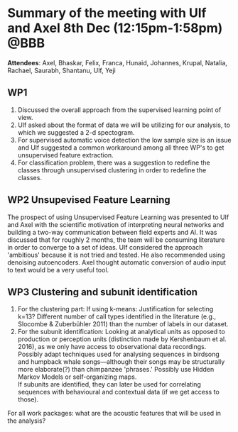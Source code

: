 ﻿
# Summary of the meeting with Ulf and Axel 8th Dec (12:15pm-1:58pm) \@BBB

**Attendees**: Axel, Bhaskar, Felix, Franca, Hunaid, Johannes, Krupal, Natalia, Rachael, Saurabh, Shantanu, Ulf, Yeji

## WP1
1. Discussed the overall approach from the supervised learning point of view.
2. Ulf asked about the format of data we will be utilizing for our analysis, to which we suggested a 2-d spectogram.
3. For supervised automatic voice detection the low sample size is an issue and Ulf suggested a common workaround among all three WP's to get unsupervised feature extraction.
4. For classification problem, there was a suggestion to redefine the classes through unsupervised clustering in order to redefine the classes.



## WP2 Unsupevised Feature Learning
The prospect of using Unsupervised Feature Learning was presented to Ulf and Axel with the scientific motivation of interpreting neural networks and building a two-way communication between field experts and AI. It was discussed that for roughly 2 months, the team will be consuming literature in order to converge to a set of ideas.
Ulf considered the approach 'ambitious' because it is not tried and tested. He also recommended using denoising autoencoders. Axel thought automatic conversion of audio input to text would be a very useful tool. 

## WP3 Clustering and subunit identification
1. For the clustering part: If using k-means: Justification for selecting k=13? Different number of call types identified in the literature (e.g., Slocombe \& Zuberbühler 2011) than the number of labels in our dataset.
2. For the subunit identification: Looking at analytical units as opposed to production or perception units (distinction made by Kershenbaum et al. 2016), as we only have access to observational data recordings. Possibly adapt techniques used for analysing sequences in birdsong and humpback whale songs—although their songs may be structurally more elaborate(?) than chimpanzee 'phrases.' Possibly use Hidden Markov Models or self-organizing maps.  
If subunits are identified, they can later be used for correlating sequences with behavioural and contextual data (if we get access to those).

For all work packages: what are the acoustic features that will be used in the analysis?
